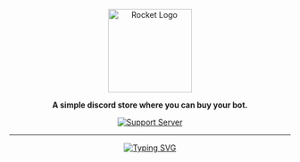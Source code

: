 <div align="center">

<a href="https://discord.gg/hmptMArghm" target="_blank"><img src="https://i.imgur.com/zRk4C7b.png" alt="Rocket Logo" height="150" /></a>

**A simple discord store where you can buy your bot.**

[![Support Server](https://discord.com/api/guilds/958770825522217110/embed.png?style=banner2)](https://discord.gg/hmptMArghm)

<hr>

<div align='center'>

<p align='center'>

[![Typing SVG](https://readme-typing-svg.herokuapp.com?color=86deff&lines=+🚀+The+sky+isn't+the+limit&#46;+☁️)](https://git.io/typing-svg)

</p>

</div>

</div>
